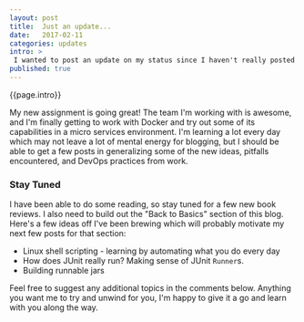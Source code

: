 ```yaml
---
layout: post
title:  Just an update...
date:   2017-02-11
categories: updates
intro: >
 I wanted to post an update on my status since I haven't really posted anything in a while. I've started a new assignment at work so I've been a little busy, but I intend on getting back to this blog soon.
published: true
---
```

{{page.intro}}

My new assignment is going great! The team I'm working with is awesome, and I'm finally getting to work with Docker and try out some of its capabilities in a micro services environment. I'm learning a lot every day which may not leave a lot of mental energy for blogging, but I should be able to get a few posts in generalizing some of the new ideas, pitfalls encountered, and DevOps practices from work.

### Stay Tuned

I have been able to do some reading, so stay tuned for a few new book reviews. I also need to build out the "Back to Basics" section of this blog. Here's a few ideas off I've been brewing which will probably motivate my next few posts for that section:

* Linux shell scripting - learning by automating what you do every day
* How does JUnit really run? Making sense of JUnit ```Runner```s.
* Building runnable jars

Feel free to suggest any additional topics in the comments below. Anything you want me to try and unwind for you, I'm happy to give it a go and learn with you along the way.
